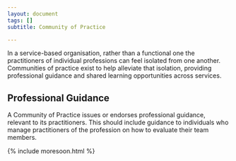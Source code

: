 ```yaml
---
layout: document
tags: []
subtitle: Community of Practice

---
```

In a service-based organisation, rather than a functional one the practitioners of individual professions can feel isolated from one another. Communities of practice exist to help alleviate that isolation, providing professional guidance and shared learning opportunities across services.

## Professional Guidance

A Community of Practice issues or endorses professional guidance, relevant to its practitioners. This should include guidance to individuals who manage practitioners of the profession on how to evaluate their team members.

{% include moresoon.html %}